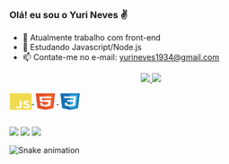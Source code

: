 ### Olá! eu sou o Yuri Neves ✌️

- 🔭 Atualmente trabalho com front-end
- 🌱 Estudando Javascript/Node.js
- 📫 Contate-me no e-mail: yurineves1934@gmail.com

<div align="center">
  <a href="https://github.com/yurineves1994">
  <img height="170em" src="https://github-readme-stats.vercel.app/api?username=yurineves1994&show_icons=true&theme=dracula&include_all_commits=true&count_private=true"/>
  <img height="170em" src="https://github-readme-stats.vercel.app/api/top-langs/?username=yurineves1994&layout=compact&langs_count=7&theme=dracula"/>
</div>
<div style="display: inline_block"><br>
  <img align="center" alt="Yuri-Js" height="30" width="40" src="https://raw.githubusercontent.com/devicons/devicon/master/icons/javascript/javascript-plain.svg">
  <img align="center" alt="Yuri-HTML" height="30" width="40" src="https://raw.githubusercontent.com/devicons/devicon/master/icons/html5/html5-original.svg">
  <img align="center" alt="Yuri-CSS" height="30" width="40" src="https://raw.githubusercontent.com/devicons/devicon/master/icons/css3/css3-original.svg">
</div>
  
##
   
<div> 
  <a href="https://www.instagram.com/yuri_neves3/" target="_blank"><img src="https://img.shields.io/badge/-Instagram-%23E4405F?style=for-the-badge&logo=instagram&logoColor=white" target="_blank"></a>
  <a href = "mailto:yurineves1934@gmail.com"><img src="https://img.shields.io/badge/-Gmail-%23333?style=for-the-badge&logo=gmail&logoColor=white" target="_blank"></a>
  <a href="https://www.linkedin.com/in/rafaella-ballerini-45875016a" target="_blank"><img src="https://img.shields.io/badge/-LinkedIn-%230077B5?style=for-the-badge&logo=linkedin&logoColor=white" target="_blank"></a> 
 
  ![Snake animation](https://github.com/yurineves1994/yurineves1994/blob/output/github-contribution-grid-snake.svg)
 
</div>
